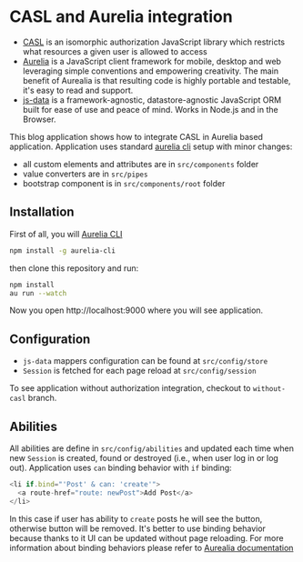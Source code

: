 # CASL and Aurelia integration

* [CASL](https://stalniy.github.io/casl/) is an isomorphic authorization JavaScript library which restricts what resources a given user is allowed to access
* [Aurelia](http://aurelia.io) is a JavaScript client framework for mobile, desktop and web leveraging simple conventions and empowering creativity. The main benefit of Aurealia is that resulting code is highly portable and testable, it's easy to read and support.
* [js-data](http://www.js-data.io/v3.0/) is a framework-agnostic, datastore-agnostic JavaScript ORM built for ease of use and peace of mind. Works in Node.js and in the Browser.

This blog application shows how to integrate CASL in Aurelia based application.
Application uses standard [aurelia cli](http://aurelia.io/hub.html#/doc/article/aurelia/framework/latest/the-aurelia-cli) setup with minor changes:
* all custom elements and attributes are in `src/components` folder
* value converters are in `src/pipes`
* bootstrap component is in `src/components/root` folder

## Installation

First of all, you will [Aurelia CLI](http://aurelia.io/hub.html#/doc/article/aurelia/framework/latest/the-aurelia-cli)

```sh
npm install -g aurelia-cli
```

then clone this repository and run:

```sh
npm install
au run --watch
```

Now you open http://localhost:9000 where you will see application.


## Configuration

* `js-data` mappers configuration can be found at `src/config/store`
* `Session` is fetched for each page reload at `src/config/session`

To see application without authorization integration, checkout to `without-casl` branch.

## Abilities

All abilities are define in `src/config/abilities` and updated each time when new `Session` is created, found or destroyed (i.e., when user log in or log out).
Application uses `can` binding behavior with `if` binding:

```js
<li if.bind="'Post' & can: 'create'">
  <a route-href="route: newPost">Add Post</a>
</li>
```

In this case if user has ability to `create` posts he will see the button, otherwise button will be removed.
It's better to use binding behavior because thanks to it UI can be updated without page reloading.
For more information about binding behaviors please refer to [Aurealia documentation](http://aurelia.io/hub.html#/doc/article/aurelia/binding/latest/binding-binding-behaviors)
